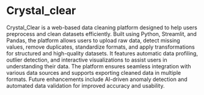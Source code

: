# Crystal_clear
Crystal_Clear is a web-based data cleaning platform designed to help users preprocess and clean datasets efficiently. Built using Python, Streamlit, and Pandas, the platform allows users to upload raw data, detect missing values, remove duplicates, standardize formats, and apply transformations for structured and high-quality datasets. It features automatic data profiling, outlier detection, and interactive visualizations to assist users in understanding their data. The platform ensures seamless integration with various data sources and supports exporting cleaned data in multiple formats. Future enhancements include AI-driven anomaly detection and automated data validation for improved accuracy and usability. 

